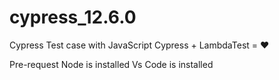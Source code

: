 # cypress_12.6.0
Cypress Test case with JavaScript 
Cypress + LambdaTest = ❤



Pre-request
Node is installed
Vs Code is installed
